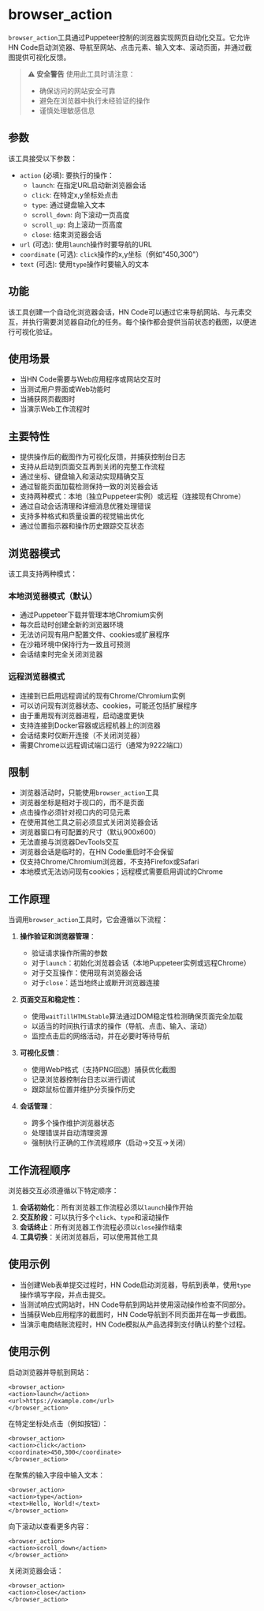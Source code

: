 # browser_action

`browser_action`工具通过Puppeteer控制的浏览器实现网页自动化交互。它允许HN Code启动浏览器、导航至网站、点击元素、输入文本、滚动页面，并通过截图提供可视化反馈。

> **⚠️ 安全警告**
> 使用此工具时请注意：
>
> - 确保访问的网站安全可靠
> - 避免在浏览器中执行未经验证的操作
> - 谨慎处理敏感信息

## 参数

该工具接受以下参数：

- `action` (必填): 要执行的操作：
    - `launch`: 在指定URL启动新浏览器会话
    - `click`: 在特定x,y坐标处点击
    - `type`: 通过键盘输入文本
    - `scroll_down`: 向下滚动一页高度
    - `scroll_up`: 向上滚动一页高度
    - `close`: 结束浏览器会话
- `url` (可选): 使用`launch`操作时要导航的URL
- `coordinate` (可选): `click`操作的x,y坐标（例如"450,300"）
- `text` (可选): 使用`type`操作时要输入的文本

## 功能

该工具创建一个自动化浏览器会话，HN Code可以通过它来导航网站、与元素交互，并执行需要浏览器自动化的任务。每个操作都会提供当前状态的截图，以便进行可视化验证。

## 使用场景

- 当HN Code需要与Web应用程序或网站交互时
- 当测试用户界面或Web功能时
- 当捕获网页截图时
- 当演示Web工作流程时

## 主要特性

- 提供操作后的截图作为可视化反馈，并捕获控制台日志
- 支持从启动到页面交互再到关闭的完整工作流程
- 通过坐标、键盘输入和滚动实现精确交互
- 通过智能页面加载检测保持一致的浏览器会话
- 支持两种模式：本地（独立Puppeteer实例）或远程（连接现有Chrome）
- 通过自动会话清理和详细消息优雅处理错误
- 支持多种格式和质量设置的视觉输出优化
- 通过位置指示器和操作历史跟踪交互状态

## 浏览器模式

该工具支持两种模式：

### 本地浏览器模式（默认）

- 通过Puppeteer下载并管理本地Chromium实例
- 每次启动时创建全新的浏览器环境
- 无法访问现有用户配置文件、cookies或扩展程序
- 在沙箱环境中保持行为一致且可预测
- 会话结束时完全关闭浏览器

### 远程浏览器模式

- 连接到已启用远程调试的现有Chrome/Chromium实例
- 可以访问现有浏览器状态、cookies，可能还包括扩展程序
- 由于重用现有浏览器进程，启动速度更快
- 支持连接到Docker容器或远程机器上的浏览器
- 会话结束时仅断开连接（不关闭浏览器）
- 需要Chrome以远程调试端口运行（通常为9222端口）

## 限制

- 浏览器活动时，只能使用`browser_action`工具
- 浏览器坐标是相对于视口的，而不是页面
- 点击操作必须针对视口内的可见元素
- 在使用其他工具之前必须显式关闭浏览器会话
- 浏览器窗口有可配置的尺寸（默认900x600）
- 无法直接与浏览器DevTools交互
- 浏览器会话是临时的，在HN Code重启时不会保留
- 仅支持Chrome/Chromium浏览器，不支持Firefox或Safari
- 本地模式无法访问现有cookies；远程模式需要启用调试的Chrome

## 工作原理

当调用`browser_action`工具时，它会遵循以下流程：

1. **操作验证和浏览器管理**：

    - 验证请求操作所需的参数
    - 对于`launch`：初始化浏览器会话（本地Puppeteer实例或远程Chrome）
    - 对于交互操作：使用现有浏览器会话
    - 对于`close`：适当地终止或断开浏览器连接

2. **页面交互和稳定性**：

    - 使用`waitTillHTMLStable`算法通过DOM稳定性检测确保页面完全加载
    - 以适当的时间执行请求的操作（导航、点击、输入、滚动）
    - 监控点击后的网络活动，并在必要时等待导航

3. **可视化反馈**：

    - 使用WebP格式（支持PNG回退）捕获优化截图
    - 记录浏览器控制台日志以进行调试
    - 跟踪鼠标位置并维护分页操作历史

4. **会话管理**：
    - 跨多个操作维护浏览器状态
    - 处理错误并自动清理资源
    - 强制执行正确的工作流程顺序（启动→交互→关闭）

## 工作流程顺序

浏览器交互必须遵循以下特定顺序：

1. **会话初始化**：所有浏览器工作流程必须以`launch`操作开始
2. **交互阶段**：可以执行多个`click`、`type`和滚动操作
3. **会话终止**：所有浏览器工作流程必须以`close`操作结束
4. **工具切换**：关闭浏览器后，可以使用其他工具

## 使用示例

- 当创建Web表单提交过程时，HN Code启动浏览器，导航到表单，使用`type`操作填写字段，并点击提交。
- 当测试响应式网站时，HN Code导航到网站并使用滚动操作检查不同部分。
- 当捕获Web应用程序的截图时，HN Code导航到不同页面并在每一步截图。
- 当演示电商结账流程时，HN Code模拟从产品选择到支付确认的整个过程。

## 使用示例

启动浏览器并导航到网站：

```
<browser_action>
<action>launch</action>
<url>https://example.com</url>
</browser_action>
```

在特定坐标处点击（例如按钮）：

```
<browser_action>
<action>click</action>
<coordinate>450,300</coordinate>
</browser_action>
```

在聚焦的输入字段中输入文本：

```
<browser_action>
<action>type</action>
<text>Hello, World!</text>
</browser_action>
```

向下滚动以查看更多内容：

```
<browser_action>
<action>scroll_down</action>
</browser_action>
```

关闭浏览器会话：

```
<browser_action>
<action>close</action>
</browser_action>
```
